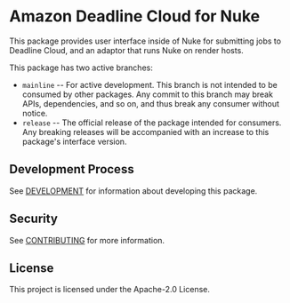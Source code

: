 # Amazon Deadline Cloud for Nuke

This package provides user interface inside of Nuke for submitting jobs to Deadline Cloud, and
an adaptor that runs Nuke on render hosts.

This package has two active branches:

- `mainline` -- For active development. This branch is not intended to be consumed by other packages. Any commit to this branch may break APIs, dependencies, and so on, and thus break any consumer without notice.
- `release` -- The official release of the package intended for consumers. Any breaking releases will be accompanied with an increase to this package's interface version.

## Development Process

See [DEVELOPMENT](DEVELOPMENT.md) for information about developing this package.

## Security

See [CONTRIBUTING](CONTRIBUTING.md#security-issue-notifications) for more information.

## License

This project is licensed under the Apache-2.0 License.
